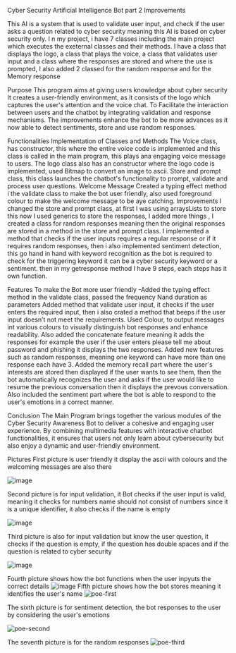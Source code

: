 
Cyber Security Artificial Intelligence Bot part 2 Improvements

This AI is a system that is used to validate user input, and check if the user asks a question related to cyber security meaning this AI is based on cyber security only.
I n my project, i have 7 classes including the main project which executes the exeternal classes and their methods. I have a class that displays the logo, a class that plays the voice, a class that validates user input and a class where the responses are stored and where the use is prompted, I also added 2 classed for the random response and for the Memory response

Purpose
This program aims at giving users knowledge about cyber security
It creates a user-friendly environment, as it consists of the logo which captures the user's attention and the voice chat.
To Facilitate the interaction between users and the chatbot by integrating validation and response mechanisms.
The improvements enhance the bot to be more advances as it now able to detect sentiments, store and use random responses.

Functionalities
Implementation of Classes and Methods
The Voice class, has constructor, this where the entire voice code is implemented and this class is called in the main program, this plays ana engaging voice message to users.
The logo class also has an constructor where the logo code is implemented, used Bitmap to convert an image to ascii.
Store and prompt class, this class launches the chatbot's functionality to prompt, validate and process user questions.
Welcome Message
Created a typing effect method i the validate class to make the bot user friendly, also used foreground colour to make the welcome message to be aye catching.
Improvements
I changed the store and prompt class, at first I was using arraysLists to store this now I used generics to store the responses, I added more things , I created a class for random responses meaning then the original responses are stored in a method in the store and prompt class. I implemented a method that checks if the user inputs requires a regular response or if it requires random responses, then i also implemented sentiment detection, this go hand in hand with keyword recognition as the bot is required to check for the triggering keyword it can be a cyber security keyword or a sentiment. then in my getresponse method I have 9 steps, each steps has it own function.

Features
To make the Bot more user friendly
-Added the typing effect method in the validate class, passed the frequency Nand duration as parameters
Added method that validate user input, it checks if the user enters the required input, then i also crated a method that beeps if the user input doesn’t not meet the requirements.
Used Colour, to output messages int various colours to visually distinguish bot responses and enhance readability.
Also added the concatenate feature meaning it adds the responses for example the user if the user enters please tell me about password and phishing it displays the two responses.
Added new features such as random responses, meaning one keyword can have more than one response each have 3. Added the memory recall part where the user's interests are stored then displayed if the user wants to see them, then the bot automatically recognizes the user and asks if the user would like to resume the previous conversation then it displays the prevous conversation. Also included the sentiment part where the bot is able to respond to the user's emotions in a correct manner.



Conclusion
The Main Program brings together the various modules of the Cyber Security Awareness Bot to deliver a cohesive and engaging user experience. By combining multimedia features with interactive chatbot functionalities, it ensures that users not only learn about cybersecurity but also enjoy a dynamic and user-friendly environment.



Pictures
First picture is user friendly it display the ascii with colours and the welcoming messages are also there

![image](https://github.com/user-attachments/assets/9f18ad66-320b-4cc4-9b02-7d3ce14ba7bc)




Second picture is for input validation, it Bot checks if the user input is valid, meaning it checks for numbers name should not consist of numbers since it is a unique identifier, it also checks if  the name is empty

![image](https://github.com/user-attachments/assets/244e03a8-d4e2-4c40-b968-1c2a813455f5)

Third picture is also for input validation but know the user question, it checks if the question is empty, if the question has double spaces and if the question is related to cyber security

![image](https://github.com/user-attachments/assets/3a4a0a0a-57d9-425e-a15a-167596eedbb9)

Fourth picture shows how the bot functions when the user inpyuts the correct details
![image](https://github.com/user-attachments/assets/886aa534-beba-4a22-a747-cce7c7cb9a85)
Fifth picture shows how the bot stores meaning it identifies the user's name
![poe-first](https://github.com/user-attachments/assets/17b2da7a-c56b-4df3-91b8-d0ce127b8397)

The sixth picture is for sentiment detection, the bot responses to the user by considering the user's emotions

![poe-second](https://github.com/user-attachments/assets/28414ac6-bebc-41ed-9464-ce8dcab34519)

The seventh picture is for the random responses
![poe-third](https://github.com/user-attachments/assets/b0c33651-7652-4679-9b4e-108daaa30f57)




